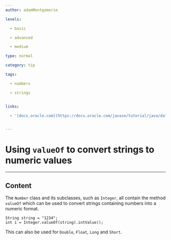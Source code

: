 ```yaml
---
author: adamMontgomerie

levels:

  - basic

  - advanced

  - medium

type: normal

category: tip

tags:

  - numbers

  - strings


links:

  - '[docs.oracle.com](https://docs.oracle.com/javase/tutorial/java/data/converting.html){website}'


---
```


# Using `valueOf` to convert strings to numeric values

---

## Content

The `Number` class and its subclasses, such as `Integer`, all contain the method `valueOf` which can be used to convert strings containing numbers into a numeric format.

```
String string = "1234";
int i = Integer.valueOf(string).intValue();
```

This can also be used for `Double`, `Float`, `Long` and `Short`.
